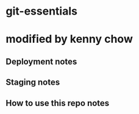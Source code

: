 # git-essentials
# modified by kenny chow

## Deployment notes

## Staging notes

## How to use this repo notes
